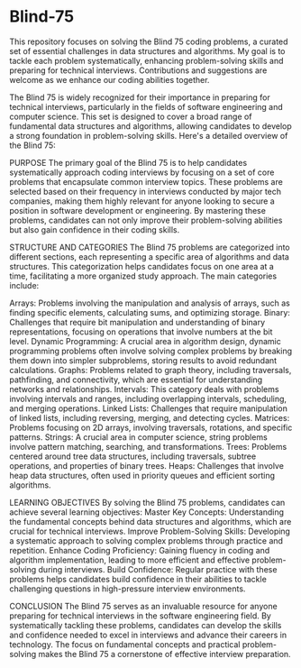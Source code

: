 # Blind-75
This repository focuses on solving the Blind 75 coding problems, a curated set of essential challenges in data structures and algorithms. My goal is to tackle each problem systematically, enhancing problem-solving skills and preparing for technical interviews. Contributions and suggestions are welcome as we enhance our coding abilities together.  

The Blind 75 is widely recognized for their importance in preparing for technical interviews, particularly in the fields of software engineering and computer science. This set is designed to cover a broad range of fundamental data structures and algorithms, allowing candidates to develop a strong foundation in problem-solving skills. Here's a detailed overview of the Blind 75:

PURPOSE
The primary goal of the Blind 75 is to help candidates systematically approach coding interviews by focusing on a set of core problems that encapsulate common interview topics. These problems are selected based on their frequency in interviews conducted by major tech companies, making them highly relevant for anyone looking to secure a position in software development or engineering. By mastering these problems, candidates can not only improve their problem-solving abilities but also gain confidence in their coding skills.

STRUCTURE AND CATEGORIES
The Blind 75 problems are categorized into different sections, each representing a specific area of algorithms and data structures. This categorization helps candidates focus on one area at a time, facilitating a more organized study approach. The main categories include:

Arrays: Problems involving the manipulation and analysis of arrays, such as finding specific elements, calculating sums, and optimizing storage.
Binary: Challenges that require bit manipulation and understanding of binary representations, focusing on operations that involve numbers at the bit level.
Dynamic Programming: A crucial area in algorithm design, dynamic programming problems often involve solving complex problems by breaking them down into simpler subproblems, storing results to avoid redundant calculations.
Graphs: Problems related to graph theory, including traversals, pathfinding, and connectivity, which are essential for understanding networks and relationships.
Intervals: This category deals with problems involving intervals and ranges, including overlapping intervals, scheduling, and merging operations.
Linked Lists: Challenges that require manipulation of linked lists, including reversing, merging, and detecting cycles.
Matrices: Problems focusing on 2D arrays, involving traversals, rotations, and specific patterns.
Strings: A crucial area in computer science, string problems involve pattern matching, searching, and transformations.
Trees: Problems centered around tree data structures, including traversals, subtree operations, and properties of binary trees.
Heaps: Challenges that involve heap data structures, often used in priority queues and efficient sorting algorithms.

LEARNING OBJECTIVES
By solving the Blind 75 problems, candidates can achieve several learning objectives:
Master Key Concepts: Understanding the fundamental concepts behind data structures and algorithms, which are crucial for technical interviews.
Improve Problem-Solving Skills: Developing a systematic approach to solving complex problems through practice and repetition.
Enhance Coding Proficiency: Gaining fluency in coding and algorithm implementation, leading to more efficient and effective problem-solving during interviews.
Build Confidence: Regular practice with these problems helps candidates build confidence in their abilities to tackle challenging questions in high-pressure interview environments.

CONCLUSION
The Blind 75 serves as an invaluable resource for anyone preparing for technical interviews in the software engineering field. By systematically tackling these problems, candidates can develop the skills and confidence needed to excel in interviews and advance their careers in technology. The focus on fundamental concepts and practical problem-solving makes the Blind 75 a cornerstone of effective interview preparation.
